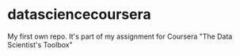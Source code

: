 # datasciencecoursera
My first own repo. It's part of my assignment for Coursera "The Data Scientist's Toolbox"
